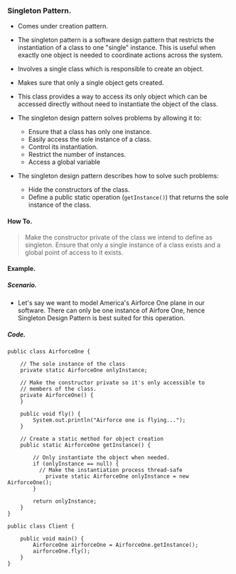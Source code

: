 ### Singleton Pattern.

- Comes under creation pattern.
- The singleton pattern is a software design pattern that restricts the instantiation of a class to one "single" instance. This is useful when exactly one object is needed to coordinate actions across the system.
- Involves a single class which is responsible to create an object.
- Makes sure that only a single object gets created.
- This class provides a way to access its only object which can be accessed directly without need to instantiate the object of the class.

- The singleton design pattern solves problems by allowing it to:

  - Ensure that a class has only one instance.
  - Easily access the sole instance of a class.
  - Control its instantiation.
  - Restrict the number of instances.
  - Access a global variable

- The singleton design pattern describes how to solve such problems:
  - Hide the constructors of the class.
  - Define a public static operation (`getInstance()`) that returns the sole instance of the class.

#### How To.

> Make the constructor private of the class we intend to define as singleton.
> Ensure that only a single instance of a class exists and a global point of access to it exists.

#### Example.

##### Scenario.

- Let's say we want to model America's Airforce One plane in our software. There can only be one instance of Airfore One, hence Singleton Design Pattern is best suited for this operation.

##### Code.

```
public class AirforceOne {

    // The sole instance of the class
    private static AirforceOne onlyInstance;

    // Make the constructor private so it's only accessible to
    // members of the class.
    private AirforceOne() {
    }

    public void fly() {
        System.out.println("Airforce one is flying...");
    }

    // Create a static method for object creation
    public static AirforceOne getInstance() {

        // Only instantiate the object when needed.
        if (onlyInstance == null) {
          // Make the instantiation process thread-safe
            private static AirforceOne onlyInstance = new AirforceOne();
        }

        return onlyInstance;
    }
}

public class Client {

    public void main() {
        AirforceOne airforceOne = AirforceOne.getInstance();
        airforceOne.fly();
    }
}
```
